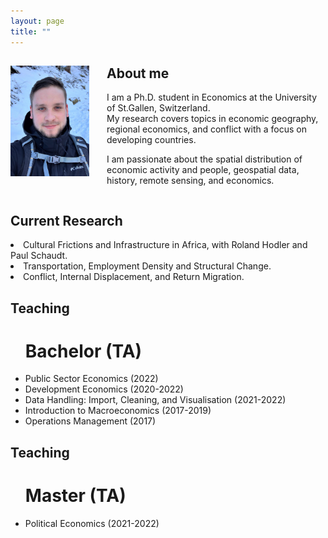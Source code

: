 ```yaml
---
layout: page
title: ""
---
```


<body>
  <div>
    <img align="left" width="25%" height="25%" src="assets/github-img/profile-crop.png" style="margin-right: 2em">
    <h2> About me </h2>
    <p> I am a Ph.D. student in Economics at the University of St.Gallen, Switzerland. <br>
      My research covers topics in economic geography, regional economics, and conflict with a focus on developing countries. </p>
    <p> I am passionate about the spatial distribution of economic activity and people, geospatial data, history, remote sensing, and economics. </p>
  </div>
   
  <div style="clear:both;"></div>
  
  <div>
    <h2> Current Research </h2>
    <li> Cultural Frictions and Infrastructure in Africa, with Roland Hodler and Paul Schaudt. </li>
    <li> Transportation, Employment Density and Structural Change. </li>
    <li> Conflict, Internal Displacement, and Return Migration. </li>
  </div>
  
  <div>
    <h2> Teaching </h2>
    <ul> <h1> Bachelor (TA) </h1>
      <li> Public Sector Economics (2022) </li>
      <li> Development Economics (2020-2022) </li>
      <li> Data Handling: Import, Cleaning, and Visualisation (2021-2022) </li>
      <li> Introduction to Macroeconomics (2017-2019) </li>
      <li> Operations Management (2017) </li>
    </ul>
    <h2> Teaching </h2>
    <ul> <h1> Master (TA) </h1>
      <li> Political Economics (2021-2022) </li>
    </ul>
</body> 

